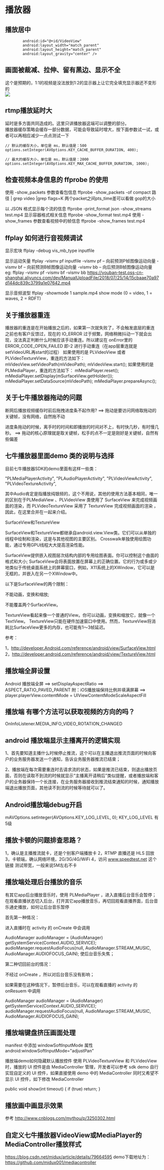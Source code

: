 # 播放器
## 播放居中  

```<com.pili.pldroid.player.widget.PLVideoTextureView
        android:id="@+id/VideoView"
        android:layout_width="match_parent"
        android:layout_height="match_parent"
        android:layout_gravity="center" />
```  

## 画面被裁减、拉伸、留有黑边、显示不全  

这个是预期的，1:1的视频是没法放到1:2的显示器上让它完全填充显示器还不变形的  
![](http://as.ijemy.com/065a5c567bb06caed1e0847704bba91c.jpg)  

## rtmp播放延时大  

延时是多方面共同造成的。这里只讲播放器这端可以调整的部分。    
播放器缓存策略会缓存一部分数据，可能会导致延时增大，按下面参数试一试，或者可以再相应减少一点点测试一下   

```
// 默认的缓存大小，单位是 ms，默认值是：500  
options.setInteger(AVOptions.KEY_CACHE_BUFFER_DURATION, 400);  

// 最大的缓存大小，单位是 ms，默认值是：2000  
options.setInteger(AVOptions.KEY_MAX_CACHE_BUFFER_DURATION, 1000);
```   
## 检查视频本身信息的 ffprobe 的使用  

使用 -show_packets 参数查看包信息 ffprobe -show_packets -of compact 路径 | grep video |grep flags=K 两个packet之间pts_time差可以看做 gop的大小  

以 JSON 格式显示每个流的信息 ffprobe -print_format json -show_streams test.mp4 显示容器格式相关信息 ffprobe -show_format test.mp4 使用 -show_frames 参数查看视频中的帧信息 ffprobe -show_frames test.mp4  

## ffplay 如何进行音视频调试  

显示宏块 ffplay -debug vis_mb_type inputfile  

显示运动矢量 ffplay -vismv pf inputfile -vismv pf – 向前预测P帧图像运动向量 -vismv bf – 向前预测B帧图像运动向量 -vismv bb – 向后预测B帧图像运动向量 eg: ffplay -vismv pf -vismv bf -vismv bb https://youban-test.oss-cn-shanghai.aliyuncs.com/dev/ManualUploadFile/2018/07/25/14/15cbaae70a97d144dc839c3799a1e07642.mp4

显示音频波型 ffplay -showmode 1 sample.mp4 show mode (0 = video, 1 = waves, 2 = RDFT)  

## 关于播放器重连  

播放器的重连是在开始播放之后的，如果第一次就失败了，不会触发底层的重连 之前也有客户反馈过，现在的 IO_ERROR 过于频繁，网络稍微抖动一下就会出现，没法真正判断什么时候应该手动重连。所以建议在 onError里的 ERROR_CODE_OPEN_FAILED 即-2 进行手动重连（在app层重连就是setVideoURL再start的过程） 如果使用的是 PLVideoView 或者 PLVideoTextureView，重连的方法如下： mVideoView.setVideoPath(mVideoPath); mVideoView.start(); 如果使用的是 PLMediaPlayer，重连的方法如下： mMediaPlayer.reset(); mMediaPlayer.setDisplay(mSurfaceView.getHolder()); mMediaPlayer.setDataSource(mVideoPath); mMediaPlayer.prepareAsync();  

## 关于七牛播放器拖动的问题  

断网后播放视频缓存时前后拖拽进度条不起作用? ==> 拖动是要访问网络取拖动的关键帧，没有网络，自然拖不动  

进度条拖动的时候，离手时的时间和即播放的时间对不上，有时快几秒，有时慢几秒。 ==> 拖动的核心原理就是取关键帧，松手的点不一定是刚好是关键帧，自然有些偏差  

## 七牛播放器里面demo 类的说明与选择  

目前七牛播放器SDK的demo里面有这样一些类：

"PLMediaPlayerActivity", "PLAudioPlayerActivity", "PLVideoViewActivity", "PLVideoTextureActivity",

其中Audio肯定是指播放纯银频的，这个不用说，其他的使用方法基本相同，唯一的区别在于PLMediaView 、PLVideoView 类使用了 SurfaceView 来完成视频画面的渲染，而 PLVideoTextureView 采用了 TextureView 完成视频画面的渲染 ，因此，在这里合并在一起来介绍。  



SurfaceView和TextureView  

SurfaceView和TextureView都继承自android.view.View类。它们可以从单独的线程中绘制和渲染，这是与其他视图的主要区别。 Crosswalk单独使用绘图功能，通过专用GPU线程大大提高渲染性能。

SurfaceView提供嵌入视图层次结构内部的专用绘图表面。你可以控制这个曲面的格式和大小; SurfaceView会将表面放置在屏幕上的正确位置。它的行为或多或少地类似于传统桌面系统上的屏幕窗口，例如，X11系统上的XWindow，它可以是无框的，并嵌入在另一个XWindow中。

以下是SurfaceView的两个限制：

不能动画，变换和缩放;

不能覆盖两个SurfaceView。

TextureView看起来像一个普通的View。你可以动画，变换和缩放它，就像一个TextView。 TextureView只能在硬件加速窗口中使用。然而，TextureView将消耗比SurfaceView更多的内存，也可能有1〜3帧延迟。

参考：

1，http://developer.Android.com/reference/android/view/SurfaceView.html 2，http://developer.android.com/reference/android/view/TextureView.html

## 播放端全屏设置  

Android 播放端全屏 ==> setDisplayAspectRatio ==> ASPECT_RATIO_PAVED_PARENT 附：iOS播放端保持比例并填满屏幕 ==> player.playerView.contentMode = UIViewContentModeScaleAspectFill  

## 播放端 有哪个方法可以获取视频的方向的吗？  

OnInfoListener.MEDIA_INFO_VIDEO_ROTATION_CHANGED

## android 播放端显示主播离开的逻辑实现  

1、首先要知道主播什么时候停止推流，这个可以在主播退出推流页面的时候向客户的业务服务器发送一个通知，告诉业务服务器推流已结束；

2、播放端在每次需要重连时去请求流的状态，如果是推流已结束，则退出播放页面，否则在读取不到流的时候就显示“主播离开请稍后”类似提醒，或者播放端和客户的业务器保持一个长连接，在业务服务器接收到推流结束通知的时候，通知播放端退出播放页面，其他读不到流的时候等待就可以了。

## Android播放端debug开启  

mAVOptions.setInteger(AVOptions.KEY_LOG_LEVEL, 0); KEY_LOG_LEVEL 有5级

## 播放卡顿的问题排查思路？  

1，确认是主播推流就卡，还是个别客户端播放卡 2，RTMP 直播还是 HLS 回放 3，卡顿端，确认网络环境，2G/3G/4G/WiFi 4，访问 www.speedtest.net 这个链接 测试带宽，一般来说5M左右不卡

## 播放端处理后台播放的音乐  

有其它app后台播放音乐时，使用 PLMediaPlayer ，进入直播后台音乐会暂停；在观看直播状态切入后台，打开其它app播放音乐，再切回观看直播界面，后台音乐通史播放，如何让后台音乐暂停

首先第一种情况：

进入直播时在 activity 的 onCreate 中会调用

AudioManager audioManager = (AudioManager) getSystemService(Context.AUDIO_SERVICE); audioManager.requestAudioFocus(null, AudioManager.STREAM_MUSIC, AudioManager.AUDIOFOCUS_GAIN); 使后台音乐失焦；



第二种切回前台的情况：

不经过 onCreate ，所以对后台音乐没有影响；

如果需要在这种情况下，暂停后台音乐，可以在观看直播的 activity 的 onResuem 中调用

AudioManager audioManager = (AudioManager) getSystemService(Context.AUDIO_SERVICE); audioManager.requestAudioFocus(null, AudioManager.STREAM_MUSIC, AudioManager.AUDIOFOCUS_GAIN);

## 播放端键盘挤压画面处理  

manifest 中添加 windowSoftInputMode 属性 android:windowSoftInputMode="adjustPan"

播放端demo如何隐藏默认播放控件
使用 PLVideoTextureView 和 PLVideoView 时，播放的 UI 控件是由 MediaController 管理，开发者可以参考 sdk demo 自行实现自定义的 UI 控件，如果直接使用 demo 中的 MediaController 同时又希望不显示 UI 控件，如下修改 MediaController

public void show(int timeout) { if (true) return; }

## 播放画中画显示效果  

参考 http://www.cnblogs.com/mythou/p/3250302.html

## 自定义七牛播放器VideoView或MediaPlayer的MediaController播放样式  

https://blog.csdn.net/midux/article/details/79664595 demo下载地址为：https://github.com/midux001/mediacontroller
